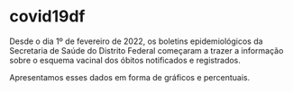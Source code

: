 # covid19df

Desde o dia 1º de fevereiro de 2022, os boletins epidemiológicos
da Secretaria de Saúde do Distrito Federal começaram a trazer
a informação sobre o esquema vacinal dos óbitos notificados e registrados.

Apresentamos esses dados em forma de gráficos e percentuais.